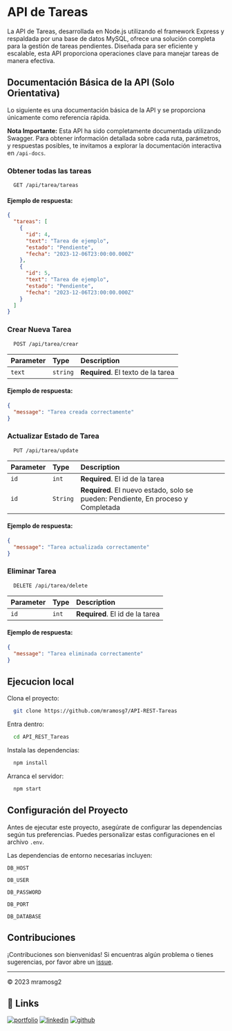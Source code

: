 # API de Tareas

La API de Tareas, desarrollada en Node.js utilizando el framework Express y respaldada por una base de datos MySQL, ofrece una solución completa para la gestión de tareas pendientes. Diseñada para ser eficiente y escalable, esta API proporciona operaciones clave para manejar tareas de manera efectiva.



## Documentación Básica de la API (Solo Orientativa)

Lo siguiente es una documentación básica de la API y se proporciona únicamente como referencia rápida. 

**Nota Importante:** Esta API ha sido completamente documentada utilizando Swagger. Para obtener información detallada sobre cada ruta, parámetros, y respuestas posibles, te invitamos a explorar la documentación interactiva en `/api-docs`.

### Obtener todas las tareas

```
  GET /api/tarea/tareas
```
#### Ejemplo de respuesta: 
```json
{
  "tareas": [
    {
      "id": 4,
      "text": "Tarea de ejemplo",
      "estado": "Pendiente",
      "fecha": "2023-12-06T23:00:00.000Z"
    },
    {
      "id": 5,
      "text": "Tarea de ejemplo",
      "estado": "Pendiente",
      "fecha": "2023-12-06T23:00:00.000Z"
    }
  ]
}
```
### Crear Nueva Tarea

```
  POST /api/tarea/crear
```
| Parameter | Type     | Description                |
| :-------- | :------- | :------------------------- |
| `text` | `string` | **Required**. El texto de la tarea |

#### Ejemplo de respuesta:  
```json
{
  "message": "Tarea creada correctamente"
}
```

### Actualizar Estado de Tarea

```
  PUT /api/tarea/update
```
| Parameter | Type     | Description                |
| :-------- | :------- | :------------------------- |
| `id` | `int` | **Required**. El id de la tarea |
| `id` | `String` | **Required**. El nuevo estado, solo se pueden: Pendiente, En proceso y Completada |

#### Ejemplo de respuesta: 
```json
{
  "message": "Tarea actualizada correctamente"
}
```

### Eliminar Tarea

```
  DELETE /api/tarea/delete
```
| Parameter | Type     | Description                |
| :-------- | :------- | :------------------------- |
| `id` | `int` | **Required**. El id de la tarea |

#### Ejemplo de respuesta: 
```json
{
  "message": "Tarea eliminada correctamente"
}
```
## Ejecucion local

Clona el proyecto:

```bash
  git clone https://github.com/mramosg7/API-REST-Tareas
```
Entra dentro:

```bash
  cd API_REST_Tareas
```
Instala las dependencias:
```bash
  npm install
```
Arranca el servidor:

```bash
  npm start
```

## Configuración del Proyecto

Antes de ejecutar este proyecto, asegúrate de configurar las dependencias según tus preferencias. Puedes personalizar estas configuraciones en el archivo `.env`.

Las dependencias de entorno necesarias incluyen:

`DB_HOST`

`DB_USER`

`DB_PASSWORD`

`DB_PORT`

`DB_DATABASE`

## Contribuciones

¡Contribuciones son bienvenidas! Si encuentras algún problema o tienes sugerencias, por favor abre un [issue](https://github.com/mramosg7/API-REST-Tareas/issues).

---

© 2023 mramosg2 

## 🔗 Links
[![portfolio](https://img.shields.io/badge/my_portfolio-800080?style=for-the-badge&logo=ko-fi&logoColor=white)](https://katherineoelsner.com/)
[![linkedin](https://img.shields.io/badge/linkedin-0A66C2?style=for-the-badge&logo=linkedin&logoColor=white)](https://www.linkedin.com/)
[![github](https://img.shields.io/badge/github-000?style=for-the-badge&logo=github&logoColor=white)](https://github.com/mramosg7)

